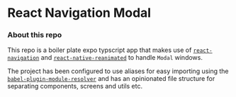 # React Navigation Modal

### About this repo

This repo is a boiler plate expo typscript app that makes use of [`react-navigation`](https://reactnavigation.org/) and [`react-native-reanimated`](https://docs.swmansion.com/react-native-reanimated/docs/) to handle `Modal` windows.

The project has been configured to use aliases for easy importing using the [`babel-plugin-module-resolver`](https://github.com/tleunen/babel-plugin-module-resolver) and has an opinionated file structure for separating components, screens and utils etc.
